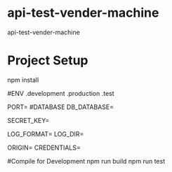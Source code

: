 # api-test-vender-machine
api-test-vender-machine

# Project Setup
npm install

#ENV .development .production .test

PORT=
#DATABASE
DB_DATABASE=

SECRET_KEY=

LOG_FORMAT=
LOG_DIR=

ORIGIN=
CREDENTIALS=

#Compile for Development
npm run build
npm run test